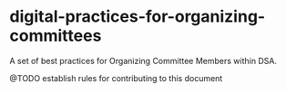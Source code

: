 # digital-practices-for-organizing-committees
A set of best practices for Organizing Committee Members within DSA.

@TODO establish rules for contributing to this document
